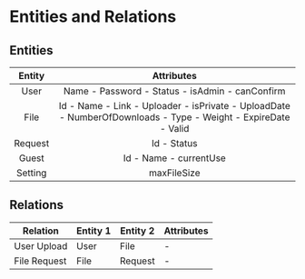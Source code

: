 # Entities and Relations

## Entities
|  Entity 	|                                                   Attributes                                                  	|
|:-------:	|:-------------------------------------------------------------------------------------------------------------:	|
| User    	| Name - Password - Status - isAdmin - canConfirm                                                               	|
| File    	| Id - Name - Link - Uploader - isPrivate - UploadDate - NumberOfDownloads - Type - Weight - ExpireDate - Valid 	|
| Request 	| Id - Status                                                                                                   	|
| Guest   	| Id - Name - currentUse                                                                                        	|
| Setting 	| maxFileSize                                                                                                   	|

## Relations
| Relation     	| Entity 1 	| Entity 2 	| Attributes 	|
|--------------	|----------	|----------	|------------	|
| User Upload  	| User     	| File     	| -          	|
| File Request 	| File     	| Request  	| -          	|